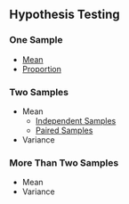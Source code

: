 ## Hypothesis Testing
### One Sample
- [Mean]([SC]-Descriptive-Analytics/[SC]-Hypothesis-Testing/[M]-One-Sample_Mean.md)
- [Proportion]([SC]-Descriptive-Analytics/[SC]-Hypothesis-Testing/[M]-One-Sample_Proportion.md)
### Two Samples
- Mean
  - [Independent Samples]([SC]-Descriptive-Analytics/[SC]-Hypothesis-Testing/[M]-Two-Samples_Mean_Independent.md)
  - [Paired Samples]([SC]-Descriptive-Analytics/[SC]-Hypothesis-Testing/[M]-Two-Samples_Mean_Paired.md)
- Variance
### More Than Two Samples
- Mean
- Variance

